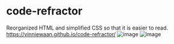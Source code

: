 # code-refractor
Reorganized HTML and simplified CSS so that it is easier to read.
https://vinniewaan.github.io/code-refractor/
![image](https://user-images.githubusercontent.com/109920091/184519046-22c00ed4-475f-47e0-bdca-5d06dcb8265c.png)
![image](https://user-images.githubusercontent.com/109920091/184519058-a01a0695-9f87-4163-a8ca-a4d1f772c269.png)
